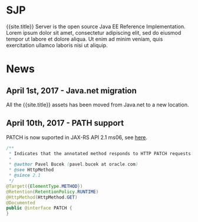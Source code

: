 # SJP

{{site.title}} Server is the open source Java EE Reference Implementation. Lorem ipsum dolor sit amet, consectetur adipiscing elit, sed do eiusmod tempor ut labore et dolore aliqua. Ut enim ad minim veniam, quis exercitation ullamco laboris nisi ut aliquip.

# News

## April 1st, 2017 - Java.net migration ##

All the {{site.title}} assets has been moved from Java.net to a new location.

## April 10th, 2017 - PATH support ##

PATCH is now suported in JAX-RS API 2.1 ms06, see [here](https://java.net/projects/jax-rs-spec/lists/users/archive/2017-04/message/40).

```java
/**
 * Indicates that the annotated method responds to HTTP PATCH requests.
 *
 * @author Pavel Bucek (pavel.bucek at oracle.com)
 * @see HttpMethod
 * @since 2.1
 */
@Target({ElementType.METHOD})
@Retention(RetentionPolicy.RUNTIME)
@HttpMethod(HttpMethod.GET)
@Documented
public @interface PATCH {
}
```


